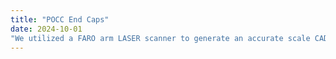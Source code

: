 ```yaml
---
title: "POCC End Caps"
date: 2024-10-01
"We utilized a FARO arm LASER scanner to generate an accurate scale CAD model of end caps. We were hired by a company to measure the inner radius along the curved slope, which is impossible without first obtaining a CAD file."
---
```


